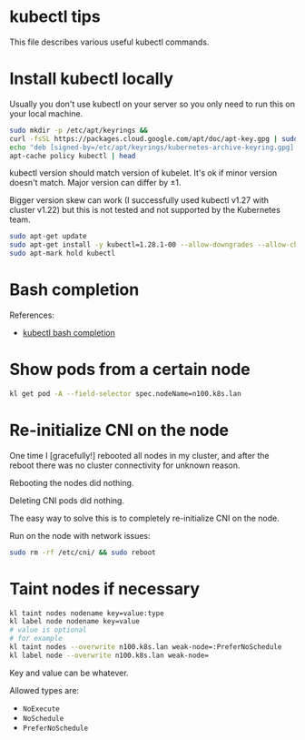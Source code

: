 
# kubectl tips

This file describes various useful kubectl commands.

# Install kubectl locally

Usually you don't use kubectl on your server
so you only need to run this on your local machine.

```bash
sudo mkdir -p /etc/apt/keyrings &&
curl -fsSL https://packages.cloud.google.com/apt/doc/apt-key.gpg | sudo gpg --dearmor -o /etc/apt/keyrings/kubernetes-archive-keyring.gpg &&
echo "deb [signed-by=/etc/apt/keyrings/kubernetes-archive-keyring.gpg] https://apt.kubernetes.io/ kubernetes-xenial main" | sudo tee /etc/apt/sources.list.d/kubernetes.list
apt-cache policy kubectl | head
```

kubectl version should match version of kubelet.
It's ok if minor version doesn't match.
Major version can differ by ±1.

Bigger version skew can work
(I successfully used kubectl v1.27 with cluster v1.22)
but this is not tested and not supported by the Kubernetes team.

```bash
sudo apt-get update
sudo apt-get install -y kubectl=1.28.1-00 --allow-downgrades --allow-change-held-packages
sudo apt-mark hold kubectl
```

# Bash completion

References:
- [kubectl bash completion](../bash.md#kubectl-completion)

# Show pods from a certain node

```bash
kl get pod -A --field-selector spec.nodeName=n100.k8s.lan
```

# Re-initialize CNI on the node

One time I [gracefully!] rebooted all nodes in my cluster,
and after the reboot there was no cluster connectivity for unknown reason.

Rebooting the nodes did nothing.

Deleting CNI pods did nothing.

The easy way to solve this is to completely re-initialize CNI on the node.

Run on the node with network issues:

```bash
sudo rm -rf /etc/cni/ && sudo reboot
```

# Taint nodes if necessary

```bash
kl taint nodes nodename key=value:type
kl label node nodename key=value
# value is optional
# for example
kl taint nodes --overwrite n100.k8s.lan weak-node=:PreferNoSchedule
kl label node --overwrite n100.k8s.lan weak-node=
```

Key and value can be whatever.

Allowed types are:
- `NoExecute`
- `NoSchedule`
- `PreferNoSchedule`
